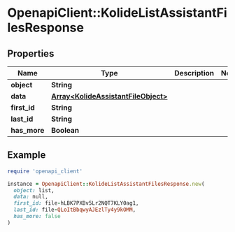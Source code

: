 # OpenapiClient::KolideListAssistantFilesResponse

## Properties

| Name | Type | Description | Notes |
| ---- | ---- | ----------- | ----- |
| **object** | **String** |  |  |
| **data** | [**Array&lt;KolideAssistantFileObject&gt;**](KolideAssistantFileObject.md) |  |  |
| **first_id** | **String** |  |  |
| **last_id** | **String** |  |  |
| **has_more** | **Boolean** |  |  |

## Example

```ruby
require 'openapi_client'

instance = OpenapiClient::KolideListAssistantFilesResponse.new(
  object: list,
  data: null,
  first_id: file-hLBK7PXBv5Lr2NQT7KLY0ag1,
  last_id: file-QLoItBbqwyAJEzlTy4y9kOMM,
  has_more: false
)
```

